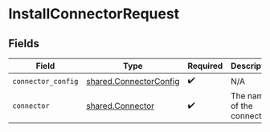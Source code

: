 # InstallConnectorRequest


## Fields

| Field                                                            | Type                                                             | Required                                                         | Description                                                      |
| ---------------------------------------------------------------- | ---------------------------------------------------------------- | ---------------------------------------------------------------- | ---------------------------------------------------------------- |
| `connector_config`                                               | [shared.ConnectorConfig](../../models/shared/connectorconfig.md) | :heavy_check_mark:                                               | N/A                                                              |
| `connector`                                                      | [shared.Connector](../../models/shared/connector.md)             | :heavy_check_mark:                                               | The name of the connector.                                       |